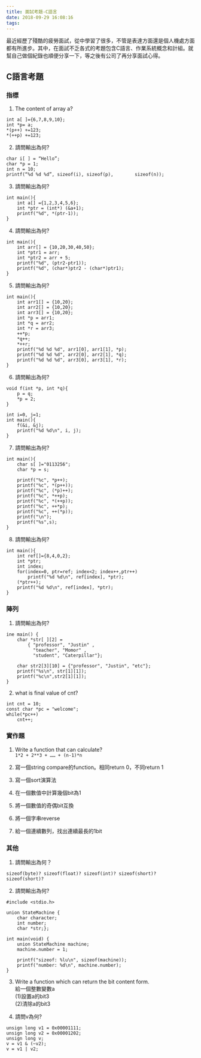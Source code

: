 ```yaml
---
title: 面試考題-C語言
date: 2018-09-29 16:08:16
tags:
---
```


最近經歷了殘酷的疲勞面試，從中學習了很多，不管是表達方面還是個人機處方面都有所進步。其中，在面試不乏各式的考題包含C語言、作業系統概念和計組。就幫自己做個紀錄也順便分享一下，等之後有公司了再分享面試心得。

## C語言考題
### 指標

1.  The content of array a?
```
int a[ ]={6,7,8,9,10};
int *p= a;
*(p++) +=123;
*(++p) +=123;
```

2. 請問輸出為何?
```
char i[ ] = “Hello”;
char *p = 1;
int n = 10;
printf(“%d %d %d”, sizeof(i), sizeof(p), 		sizeof(n));
```

3. 請問輸出為何?
```
int main(){
	int a[] ={1,2,3,4,5,6};
	int *ptr = (int*) (&a+1);
	printf("%d", *(ptr-1));
}
```

4. 請問輸出為何?
```
int main(){
	int arr[] = {10,20,30,40,50};
	int *ptr1 = arr;
	int *ptr2 = arr + 5;
	printf("%d", (ptr2-ptr1));
	printf("%d", (char*)ptr2 - (char*)ptr1);
}
```

5. 請問輸出為何?
```
int main(){
	int arr1[] = {10,20};
	int arr2[] = {10,20};
	int arr3[] = {10,20};
	int *p = arr1;
	int *q = arr2;
	int *r = arr3;
	++*p;
	*q++;
	*++r;
	printf("%d %d %d", arr1[0], arr1[1], *p);
	printf("%d %d %d", arr2[0], arr2[1], *q);
	printf("%d %d %d", arr3[0], arr3[1], *r);
}
```

6. 請問輸出為何?
```
void f(int *p, int *q){
	p = q;
	*p = 2;
}

int i=0, j=1;
int main(){
	f(&i, &j);
	printf("%d %d\n", i, j);
}
```

7. 請問輸出為何?
```
int main(){
	char s[ ]="0113256";
	char *p = s;
	
	printf("%c", *p++);
	printf("%c", *(p++));
	printf("%c", (*p)++);
	printf("%c", *++p);
	printf("%c", *(++p));
	printf("%c", ++*p);
	printf("%c", ++(*p));
	printf("\n");
	printf("%s",s);
}
```

8. 請問輸出為何?
```
int main(){
	int ref[]={8,4,0,2};
	int *ptr;
	int index;
	for(index=0, ptr=ref; index<2; index++,ptr++)
		printf("%d %d\n", ref[index], *ptr);
	(*ptr++);
	printf("%d %d\n", ref[index], *ptr);
}
```

### 陣列

1.  請問輸出為何?
```
ine main() {
	char *str[ ][2] =
		{ "professor", "Justin" ,
		  "teacher", "Momor" ,
		  "student", "Caterpillar"};

	char str2[3][10] = {"professor", "Justin", "etc"};
	printf("%s\n", str[1][1]);
	printf("%c\n",str2[1][1]);
}
```

2. what is final value of cnt?
```
int cnt = 10;
const char *pc = "welcome";
while(*pc++)
	cnt++;
```

### 實作題

1.  Write a function that can calculate?  
    `1*2 + 2**3 + …… + (n-1)*n`
    
2.  寫一個string compare的function。相同return 0，不同return 1
    
3.  寫一個sort演算法
    
4.  在一個數值中計算幾個bit為1
    
5.  將一個數值的奇偶bit互換
    
6.  將一個字串reverse
    
7.  給一個連續數列，找出連續最長的1bit
    

### 其他

1.  請問輸出為何？
```
sizeof(byte)? sizeof(float)? sizeof(int)? sizeof(short)? sizeof(short)?
```

2. 請問輸出為何?
```
#include <stdio.h>

union StateMachine {
    char character;
    int number;
    char *str;};

int main(void) {
    union StateMachine machine;
    machine.number = 1;

    printf("sizeof: %lu\n", sizeof(machine));
    printf("number: %d\n", machine.number);
}
```

3.  Write a function which can return the bit content form.  
    給一個整數變數a  
    (1)設置a的bit3  
    (2)清除a的bit3
    
4.  請問v為何?
```
unsign long v1 = 0x00001111;
unsign long v2 = 0x00001202;
unsign long v;
v = v1 & (~v2);
v = v1 | v2;
```
